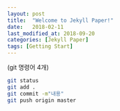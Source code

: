 ```yaml
---
layout: post
title:  "Welcome to Jekyll Paper!"
date:   2018-02-11  
last_modified_at: 2018-09-20
categories: [Jekyll Paper]
tags: [Getting Start]
---
```


(git 명령어 4개)

```bash
git status
git add .
git commit -m"내용"
git push origin master
```